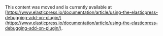 This content was moved and is currently available at [https://www.elasticpress.io/documentation/article/using-the-elasticpress-debugging-add-on-plugin/](https://www.elasticpress.io/documentation/article/using-the-elasticpress-debugging-add-on-plugin/).